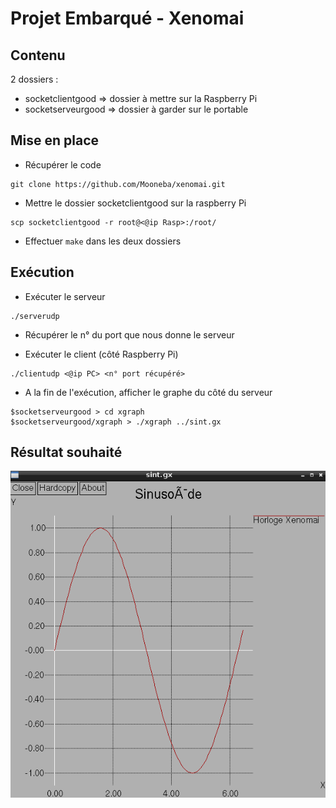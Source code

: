 # Projet Embarqué - Xenomai
## Contenu
2 dossiers :
  - socketclientgood
      => dossier à mettre sur la Raspberry Pi
  - socketserveurgood
      => dossier à garder sur le portable

## Mise en place
* Récupérer le code 
```
git clone https://github.com/Mooneba/xenomai.git
```

* Mettre le dossier socketclientgood sur la raspberry Pi
```
scp socketclientgood -r root@<@ip Rasp>:/root/
```

* Effectuer ```make``` dans les deux dossiers

## Exécution
* Exécuter le serveur
```
./serverudp
```

* Récupérer le n° du port que nous donne le serveur

* Exécuter le client (côté Raspberry Pi)
```
./clientudp <@ip PC> <n° port récupéré>
```

* A la fin de l'exécution, afficher le graphe du côté du serveur
```
$socketserveurgood > cd xgraph
$socketserveurgood/xgraph > ./xgraph ../sint.gx
```

## Résultat souhaité
![Image of Sint](https://github.com/Mooneba/xenomai/blob/master/image.png)

